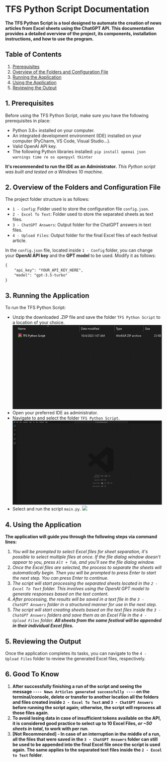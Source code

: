 # TFS Python Script Documentation

**The TFS Python Script is a tool designed to automate the creation of news articles from Excel sheets using the ChatGPT API. This documentation provides a detailed overview of the project, its components, installation instructions, and how to use the program.**

## Table of Contents

1. [Prerequisites](#1-prerequisites)
2. [Overview of the Folders and Configuration File](#2-overview-of-the-folders-and-configuration-file)
3. [Running the Application](#3-running-the-application)
4. [Using the Application](#4-using-the-application)
5. [Reviewing the Output](#5-reviewing-the-output)

## 1. Prerequisites

Before using the TFS Python Script, make sure you have the following prerequisites in place:

- Python 3.8+ installed on your computer.
- An integrated development environment (IDE) installed on your computer (PyCharm, VS Code, Visual Studio...).
- Valid OpenAI API key.
- The following Python libraries installed: `pip install openai json warnings time re os openpyxl tkinter`

**It's recommended to run the IDE as an Administrator.** *This Python script was built and tested on a Windows 10 machine.*

## 2. Overview of the Folders and Configuration File

The project folder structure is as follows:
- `1 - Config`:  Folder used to store the configuration file `config.json`.
- `2 - Excel To Text`: Folder used to store the separated sheets as text files.
- `3 - ChatGPT Answers`: Output folder for the ChatGPT answers in text files.
- `4 - Upload Files`: Output folder for the final Excel files of each festival article.

In the `config.json` file, located inside `1 - Config` folder, you can change your **OpenAI API key** and the **GPT model** to be used. Modify it as follows:
```
{
    "api_key": "YOUR_API_KEY_HERE",
    "model": "gpt-3.5-turbo"
}
```

## 3. Running the Application

To run the TFS Python Script:
- Unzip the downloaded .ZIP file and save the folder `TFS Python Script` to a location of your choice.
![](https://github.com/f05135/TFS-Python-Script/blob/main/Static%20Media%20Assets/a_unzip_folder_media.gif)
- Open your preferred IDE as administrator.
- Navigate to and select the folder `TFS Python Script`.
![](https://github.com/f05135/TFS-Python-Script/blob/main/Static%20Media%20Assets/b_open_project_folder.gif)
- Select and run the script `main.py`.
![](https://github.com/f05135/TFS-Python-Script/blob/main/Static%20Media%20Assets/c_run_main_media.gif)

## 4. Using the Application

**The application will guide you through the following steps via command lines:**

1. *You will be prompted to select Excel files for sheet separation, it's possible to select multiple files at once. If the file dialog window doesn't appear to you, press `Alt + Tab`, and you'll see the file dialog window.*
2. *Once the Excel files are selected, the process to separate the sheets will automatically begin. Then you will be prompted to press Enter to start the next step. You can press Enter to continue.*
3. *The script will start processing the separated sheets located in the `2 - Excel To Text` folder. This involves using the OpenAI GPT model to generate responses based on the text content.*
4. *After processing, the results will be saved in a text file in the `3 - ChatGPT Answers` folder in a structured manner for use in the next step.*
5. *The script will start creating sheets based on the text files inside the `3 - ChatGPT Answers` folders and save them as an Excel File in the `4 - Upload Files` folder. **All sheets from the same festival will be appended in their individual Excel files.***

## 5. Reviewing the Output

Once the application completes its tasks, you can navigate to the `4 - Upload Files` folder to review the generated Excel files, respectively.

## 6. Good To Know
1. **After successfully finishing a run of the script and seeing the message `---- News Articles generated successfully ----` on the terminal/console, delete or transfer to another location all the folders and files created inside `2 - Excel To Text` and `3 - ChatGPT Answers` before running the script again; otherwise, the script will reprocess all those files again**.
2. **To avoid losing data in case of insufficient tokens available on the API, it is considered good practice to select up to 10 Excel Files, *or ~50 sheets in total*, to work with per run**.
3. **[Not Recommended] - In case of an interruption in the middle of a run, all the files that were saved in the `3 - ChatGPT Answers` folder can still be used to be appended into the final Excel file once the script is used again. The same applies to the separated text files inside the `2 - Excel to Text` folder**.
